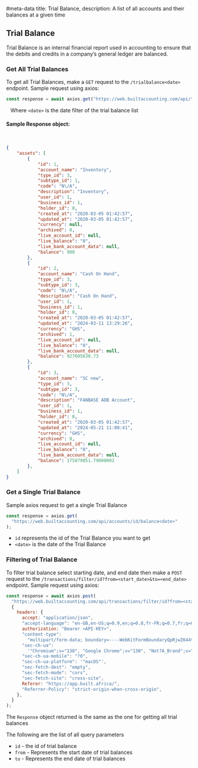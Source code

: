#meta-data title: Trial Balance, description: A list of all accounts and their balances at a given time

## Trial Balance

Trial Balance is an internal financial report used in accounting to ensure that the debits and credits in a company’s general ledger are balanced.

### Get All Trial Balances

To get all Trial Balances, make a `GET` request to the `/trialbalance<date>` endpoint. Sample request using axios:

```js
const response = await axios.get("https://web.builtaccounting.com/api/trialbalance<date>");
```
  
Where `<date>` is the date filter of the trial balance list

#### Sample Response object:
    
```json
{
    "assets": [
        {
            "id": 1,
            "account_name": "Inventory",
            "type_id": 3,
            "subtype_id": 1,
            "code": "N\/A",
            "description": "Inventory",
            "user_id": 1,
            "business_id": 1,
            "holder_id": 0,
            "created_at": "2020-03-05 01:42:57",
            "updated_at": "2020-03-05 01:42:57",
            "currency": null,
            "archived": 0,
            "live_account_id": null,
            "live_balance": "0",
            "live_bank_account_data": null,
            "balance": 900
        },
        {
            "id": 2,
            "account_name": "Cash On Hand",
            "type_id": 3,
            "subtype_id": 3,
            "code": "N\/A",
            "description": "Cash On Hand",
            "user_id": 1,
            "business_id": 1,
            "holder_id": 0,
            "created_at": "2020-03-05 01:42:57",
            "updated_at": "2024-03-11 13:29:26",
            "currency": "GHS",
            "archived": 1,
            "live_account_id": null,
            "live_balance": "0",
            "live_bank_account_data": null,
            "balance": 927605630.73
        },
        {
            "id": 3,
            "account_name": "SC new",
            "type_id": 3,
            "subtype_id": 3,
            "code": "N\/A",
            "description": "FANBASE ADB Account",
            "user_id": 1,
            "business_id": 1,
            "holder_id": 0,
            "created_at": "2020-03-05 01:42:57",
            "updated_at": "2024-05-21 11:00:41",
            "currency": "GHS",
            "archived": 0,
            "live_account_id": null,
            "live_balance": "0",
            "live_bank_account_data": null,
            "balance": 175879051.79000002
        },
    ]
}
```

### Get a Single Trial Balance

Sample axios request to get a single Trial Balance

```js
const response = axios.get(
  "https://web.builtaccounting.com/api/accounts/id/balance<date>"
);
```

- `id` represents the id of the Trial Balance you want to get
- `<date>` is the date of the Trial Balance

### Filtering of Trial Balance

To filter trial balance select starting date, and end date then make a `POST` request to the `/transactions/filter/id?from=<start_date>&to=<end_date>` endpoint. Sample request using axios:

```js
const response = await axios.post(
  "https://web.builtaccounting.com/api/transactions/filter/id?from=<start_date>&to=<end_date>",
  {
    headers: {
      accept: "application/json",
      "accept-language": "en-GB,en-US;q=0.9,en;q=0.8,fr-FR;q=0.7,fr;q=0.6",
      authorization: "Bearer <API-KEY>",
      "content-type":
        "multipart/form-data; boundary=----WebKitFormBoundaryQpRjwZ644tDgqgnd",
      "sec-ch-ua":
        '"Chromium";v="130", "Google Chrome";v="130", "Not?A_Brand";v="99"',
      "sec-ch-ua-mobile": "?0",
      "sec-ch-ua-platform": '"macOS"',
      "sec-fetch-dest": "empty",
      "sec-fetch-mode": "cors",
      "sec-fetch-site": "cross-site",
      Referer: "https://app.built.africa/",
      "Referrer-Policy": "strict-origin-when-cross-origin",
    },
  }
);
```

The `Response` object returned is the same as the one for getting all trial balances

The following are the list of all query parameters

- `id` - the id of trial balance
- `from` - Represents the start date of trial balances
- `to` - Represents the end date of trial balances